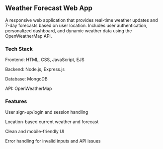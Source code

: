 ## Weather Forecast Web App
A responsive web application that provides real-time weather updates and 7-day forecasts based on user location. Includes user authentication, personalized dashboard, and dynamic weather data using the OpenWeatherMap API.

### Tech Stack
Frontend: HTML, CSS, JavaScript, EJS

Backend: Node.js, Express.js

Database: MongoDB

API: OpenWeatherMap

### Features
User sign-up/login and session handling

Location-based current weather and forecast

Clean and mobile-friendly UI

Error handling for invalid inputs and API issues
